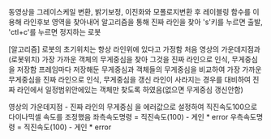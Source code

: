 동영상을 그레이스케일 변환, 밝기보정, 이진화와 모폴로지변환 후 레이블링 함수를 이용해
라인후보 영역을 찾아내어 알고리즘을 통해 진짜 라인을 찾아 's'키를 누르면 출발, 'ctl+c'를 누르면 정지하는 로봇

[알고리즘]
로봇의 초기위치는 항상 라인위에 있다고 가정함
처음 영상의 가운데지점과(로봇위치) 가장 가까운 객체의 무게중심을 찾아 그것을 진짜 라인으로 인식, 무게중심을 저장함
프레임마다 저장해둔 무게중심과 객체들의 무게중심을 비교하여 가장 가까운 무게중심을 진짜 라인으로 인식, 무게중심을 갱신
라인이 사라지는 경우를 대비하여 진짜 라인에서 일정범위안에있는 객체만 찾도록 하였음(없으면 무게중심 갱신안함)

영상의 가운데지점 - 진짜 라인의 무게중심 을 에러값으로 설정하여 직진속도100으로 다이나믹셀 속도를 조정했음
좌측속도명령 = 직진속도(100) - 게인 * error
우측속도명령 = 직진속도(100) - 게인 * error



